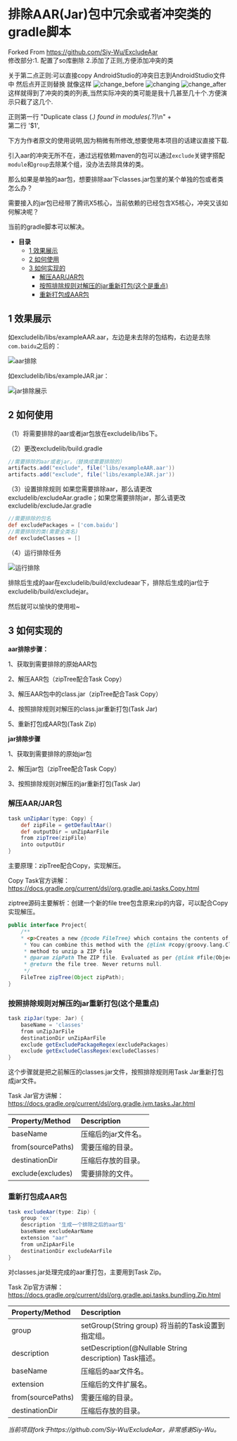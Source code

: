 # 排除AAR(Jar)包中冗余或者冲突类的gradle脚本
Forked From  https://github.com/Siy-Wu/ExcludeAar   
修改部分:1. 配置了so库删除   2.添加了正则,方便添加冲突的类

关于第二点正则:可以直接copy AndroidStudio的冲突日志到AndroidStudio文件中  然后点开正则替换 
就像这样  ![change_before](https://user-images.githubusercontent.com/17971243/161378314-0a76fbed-57eb-4088-aecd-63f45587ff33.png)
![changing](https://user-images.githubusercontent.com/17971243/161378317-da5a863d-25b9-4014-9dc4-04beaf00446d.png)
![change_after](https://user-images.githubusercontent.com/17971243/161378319-c77a5c80-37ed-4411-bfa4-05118dbed83b.png)
 这样就得到了冲突的类的列表,当然实际冲突的类可能是我十几甚至几十个.方便演示只截了这几个.

正则第一行   "Duplicate class (.*) found in modules(.*?)\\n" \+    
第二行 '$1',
 
 下方为作者原文的使用说明,因为稍微有所修改,想要使用本项目的话建议直接下载.

引入aar的冲突无所不在，通过远程依赖maven的包可以通过`exclude`关键字搭配`module`和`group`去除某个组，没办法去除具体的类。

那么如果是单独的aar包，想要排除aar下classes.jar包里的某个单独的包或者类怎么办？

需要接入的jar包已经带了腾讯X5核心，当前依赖的已经包含X5核心，冲突又该如何解决呢？

当前的gradle脚本可以解决。


- **目录**
  - [ 1 效果展示
](#1-效果展示)
  - [ 2 如何使用
](#2-如何使用)
  - [ 3 如何实现的
](#3-如何实现的)
    - [ 解压AAR/JAR包
](#解压aarjar包)
    - [ 按照排除规则对解压的jar重新打包(这个是重点)
](#按照排除规则对解压的jar重新打包这个是重点)
    - [ 重新打包成AAR包
](#重新打包成aar包)


## 1 效果展示
如excludelib/libs/exampleAAR.aar，左边是未去除的包结构，右边是去除`com.baidu`之后的：

![aar排除](images/1562307807.jpg)

如excludelib/libs/exampleJAR.jar：

![jar排除展示](images/1562308266.jpg)

## 2 如何使用
（1）将需要排除的aar或者jar包放在excludelib/libs下。

（2）更改excludelib/build.gradle
```groovy
//需要排除的aar或者jar。（替换成需要排除的）
artifacts.add("exclude", file('libs/exampleAAR.aar'))
artifacts.add("exclude", file('libs/exampleJAR.jar'))
```
（3）设置排除规则 如果您需要排除aar，那么请更改excludelib/excludeAar.gradle；如果您需要排除jar，那么请更改excludelib/excludeJar.gradle
```groovy
//需要排除的包名
def excludePackages = ['com.baidu']
//需要排除的类(需要全类名)
def excludeClasses = []
```
（4）运行排除任务

![运行排除](images/1562312299.jpg)

排除后生成的aar在excludelib/build/excludeaar下，排除后生成的jar位于excludelib/build/excludejar。

然后就可以愉快的使用啦~
## 3 如何实现的
**aar排除步骤：**

1、获取到需要排除的原始AAR包

2、解压AAR包（zipTree配合Task Copy）

3、解压AAR包中的class.jar（zipTree配合Task Copy）

4、按照排除规则对解压的class.jar重新打包(Task Jar)

5、重新打包成AAR包(Task Zip)

**jar排除步骤**

1、获取到需要排除的原始jar包

2、解压jar包（zipTree配合Task Copy）

3、按照排除规则对解压的jar重新打包(Task Jar)

### 解压AAR/JAR包
```Groovy
task unZipAar(type: Copy) {
    def zipFile = getDefaultAar()
    def outputDir = unZipAarFile
    from zipTree(zipFile)
    into outputDir
}
```
主要原理：zipTree配合Copy，实现解压。

Copy Task官方讲解：https://docs.gradle.org/current/dsl/org.gradle.api.tasks.Copy.html

ziptree源码主要解析：创建一个新的file tree包含原来zip的内容，可以配合Copy实现解压。
```java
public interface Project{
    /**
    * <p>Creates a new {@code FileTree} which contains the contents of the given ZIP file.
     * You can combine this method with the {@link #copy(groovy.lang.Closure)}
     * method to unzip a ZIP file
     * @param zipPath The ZIP file. Evaluated as per {@link #file(Object)}.
     * @return the file tree. Never returns null.
     */
    FileTree zipTree(Object zipPath);
}
```

### 按照排除规则对解压的jar重新打包(这个是重点)
```Groovy
task zipJar(type: Jar) {
    baseName = 'classes'
    from unZipJarFile
    destinationDir unZipAarFile
    exclude getExcludePackageRegex(excludePackages)
    exclude getExcludeClassRegex(excludeClasses)
}
```
这个步骤就是把之前解压的classes.jar文件，按照排除规则用Task Jar重新打包成jar文件。

Task Jar官方讲解：https://docs.gradle.org/current/dsl/org.gradle.jvm.tasks.Jar.html

|Property/Method	|Description|
|:----------|:------------|
|baseName|压缩后的jar文件名。|
|from(sourcePaths)    |需要压缩的目录。|
|destinationDir|压缩后存放的目录。|
|exclude(excludes)       |需要排除的文件。|

### 重新打包成AAR包
```Groovy
task excludeAar(type: Zip) {
    group 'ex'
    description '生成一个排除之后的aar包'
    baseName excludeAarName
    extension "aar"
    from unZipAarFile
    destinationDir excludeAarFile
}
```
对classes.jar处理完成的aar重打包，主要用到Task Zip。

Task Zip官方讲解：https://docs.gradle.org/current/dsl/org.gradle.api.tasks.bundling.Zip.html

|Property/Method	|Description|
|:----------|:------------|
|group|setGroup(String group) 将当前的Task设置到指定组。|
|description|setDescription(@Nullable String description) Task描述。|
|baseName|压缩后的aar文件名。|
|extension|压缩后的文件扩展名。|
|from(sourcePaths)    |需要压缩的目录。|
|destinationDir|压缩后存放的目录。|

*当前项目fork于https://github.com/Siy-Wu/ExcludeAar，非常感谢Siy-Wu。*

